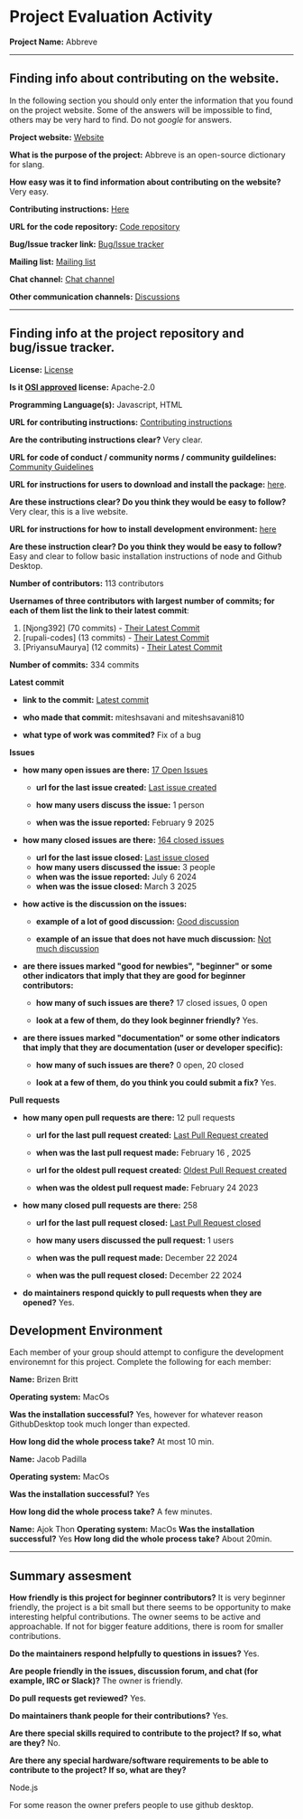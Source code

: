 # Project Evaluation Activity



__Project Name:__  Abbreve


---

## Finding info about contributing on the website.

In the following section you should only enter the information that you
found on the project website. Some of the answers will be impossible to find, others
may be very hard to find. Do not _google_ for answers.

__Project website:__ [Website](https://abbreve.vercel.app/)


__What is the purpose of the project:__ Abbreve is an open-source dictionary for slang.


__How easy was it to find information about contributing on the website?__ Very easy.


__Contributing instructions:__ [Here](https://github.com/Njong392/Abbreve/blob/main/CONTRIBUTING.md) 

__URL for the code repository:__ [Code repository](https://github.com/Njong392/Abbreve)

__Bug/Issue tracker link:__ [Bug/Issue tracker](https://github.com/Njong392/Abbreve/issues)

__Mailing list:__ [Mailing list](None)

__Chat channel:__ [Chat channel](None)

__Other communication channels:__ [Discussions](https://github.com/Njong392/Abbreve/discussions)


---

## Finding info at the project repository and bug/issue tracker.

__License:__ [License](https://github.com/Njong392/Abbreve?tab=readme-ov-file#)

__Is it [OSI approved](https://opensource.org/licenses/alphabetical) license:__ Apache-2.0

__Programming Language(s):__ Javascript, HTML

__URL for contributing instructions:__ [Contributing instructions](https://github.com/Njong392/Abbreve/blob/main/CONTRIBUTING.md)

__Are the contributing instructions clear?__ Very clear.


__URL for code of conduct / community norms / community guildelines:__ [Community Guidelines](https://github.com/Njong392/Abbreve?tab=readme-ov-file#)

__URL for instructions for users to download and install the package:__  [here](https://github.com/Njong392/Abbreve/blob/main/CONTRIBUTING.md). 


__Are these instructions clear? Do you think they would be easy to follow?__ Very clear, this is a live website.


__URL for instructions for how to install development environment:__ [here](https://github.com/Njong392/Abbreve/blob/main/CONTRIBUTING.md#note)


__Are these instruction clear? Do you think they would be easy to follow?__ Easy and clear to follow basic installation instructions of node and Github Desktop.


__Number of contributors:__ 113 contributors


__Usernames of three contributors with largest number of commits; for
each of them list the link to their latest commit__:

1. [Njong392] (70 commits) - [Their Latest Commit](https://github.com/Njong392/Abbreve/commit/dc61943bb8d27c3105b6032a70e61e00040ee770)
1. [rupali-codes] (13 commits) - [Their Latest Commit](https://github.com/Njong392/Abbreve/commit/2d3e59b4e6ad836232160fb49d1a512ab7dd700a)
1. [PriyansuMaurya] (12 commits) - [Their Latest Commit](https://github.com/Njong392/Abbreve/commit/0f5dd6b0a0753f182aa3555a169a7fbf1494179e)


__Number of commits:__ 334 commits

__Latest commit__ 

- __link to the commit:__ [Latest commit](https://github.com/Njong392/Abbreve/commit/18a0f7dbd15887570a78995e423cd96409bc493c)

- __who made that commit:__ miteshsavani and miteshsavani810


- __what type of work was commited?__ Fix of a bug


__Issues__

- __how many open issues are there:__ [17 Open Issues](https://github.com/Njong392/Abbreve/issues)

    - __url for the last issue created:__ [Last issue created](https://github.com/Njong392/Abbreve/issues/454)

    - __how many users discuss the issue:__ 1 person
    
    - __when was the issue reported:__ February 9 2025
    

- __how many closed issues are there:__ [164 closed issues](https://github.com/Njong392/Abbreve/issues?q=is%3Aissue%20state%3Aclosed)
    - __url for the last issue closed:__ [Last issue closed](https://github.com/Njong392/Abbreve/issues/434)
    - __how many users discussed the issue:__ 3 people
    - __when was the issue reported:__ July 6 2024
    - __when was the issue closed:__ March 3 2025

- __how active is the discussion on the issues:__ 

    - __example of a lot of good discussion:__ [Good discussion](https://github.com/Njong392/Abbreve/issues/88)
    
    - __example of an issue that does not have much discussion:__ [Not much discussion](https://github.com/Njong392/Abbreve/issues/199)



- __are there issues marked "good for newbies", "beginner" or some other indicators that imply that they are good for beginner contributors:__ 

    - __how many of such issues are there?__ 17 closed issues, 0 open
    
    - __look at a few of them, do they look beginner friendly?__ Yes.



- __are there issues marked "documentation" or some other indicators that imply that they are documentation (user or developer specific):__ 

    - __how many of such issues are there?__ 0 open, 20 closed
    
    - __look at a few of them, do you think you could submit a fix?__ Yes.



__Pull requests__

- __how many open pull requests are there:__ 12 pull requests

    - __url for the last pull request created:__ [Last Pull Request created](https://github.com/Njong392/Abbreve/pull/456)
    
    - __when was the last pull request made:__ February 16 , 2025

    - __url for the oldest pull request created:__ [Oldest Pull Request created](https://github.com/Njong392/Abbreve/pull/283)
    
    - __when was the oldest pull request made:__ February 24 2023

- __how many closed pull requests are there:__ 258

    - __url for the last pull request closed:__ [Last Pull Request closed](https://github.com/Njong392/Abbreve/pull/448)
    
    - __how many users discussed the pull request:__ 1 users
    
    - __when was the pull request made:__  December 22 2024
    
    - __when was the pull request closed:__ December 22 2024
    

- __do maintainers respond quickly to pull requests when they are opened?__ Yes.


## Development Environment 

Each member of your group should attempt to configure the development environemnt 
for this project. Complete the following for each member:

**Name:** Brizen Britt

**Operating system:** MacOs

**Was the installation successful?** Yes, however for whatever reason GithubDesktop took much longer than expected.

**How long did the whole process take?** At most 10 min.

**Name:** Jacob Padilla

**Operating system:** MacOs

**Was the installation successful?** Yes

**How long did the whole process take?** A few minutes.

**Name:** Ajok Thon
**Operating system:** MacOs
**Was the installation successful?** Yes
**How long did the whole process take?** About 20min.

---


## Summary assesment
__How friendly is this project for beginner contributors?__ It is very beginner friendly, the project is a bit small but there seems to be opportunity to make interesting helpful contributions. The owner seems to be active and approachable. If not for bigger feature additions, there is room for smaller contributions.




__Do the maintainers respond helpfully to questions in issues?__ Yes.



__Are people friendly in the issues, discussion forum, and chat (for example, IRC or Slack)?__ The owner is friendly.




__Do pull requests get reviewed?__ Yes.



__Do maintainers thank people for their contributions?__ Yes.



__Are there special skills required to contribute to the project? If so, what are they?__ No.



__Are there any special hardware/software requirements to be able to contribute to the project? If so, what are they?__

Node.js

For some reason the owner prefers people to use github desktop.
